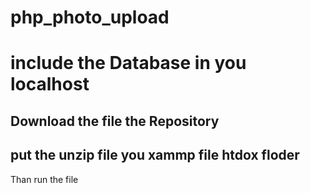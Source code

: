 # php_photo_upload

<h1> include the Database in you localhost </h1>

<h2> Download the file the Repository </h2>

<h2> put the unzip file you xammp file htdox floder </h2>
<p> Than run the file</P>
